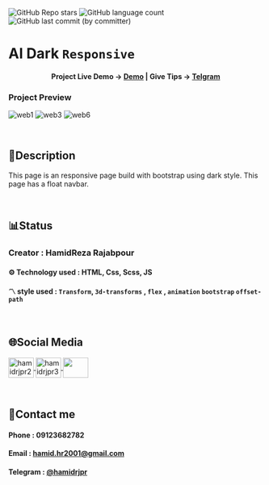 ![GitHub Repo stars](https://img.shields.io/github/stars/hamidrjpr2/aidark?style=flat&logo=star) ![GitHub language count](https://img.shields.io/github/languages/count/hamidrjpr2/aidark?color=%23c1121f) ![GitHub last commit (by committer)](https://img.shields.io/github/last-commit/hamidrjpr2/aidark)

# AI Dark `Responsive`

<h4 align="center">
  <span>Project Live Demo -> </span>
  <a href="" target="_blank">Demo</a>
  |
  <span>Give Tips -> </span>
  <a href="https://telegram.me/hamidrjpr" target="_blank">Telgram</a>
</h4>

### Project Preview
![web1](https://github.com/hamidrjpr2/aidark/assets/155876163/30f931aa-1c01-46b7-8d69-f29c2bdb35bb)
![web3](https://github.com/hamidrjpr2/aidark/assets/155876163/fc40c777-bb2f-4613-952b-c3fdff69179c)
![web6](https://github.com/hamidrjpr2/aidark/assets/155876163/18e8be1a-0376-4410-8f5d-b7bb4916731a)


<br>

## 📃Description
  This page is an responsive page build with bootstrap using dark style. This page has a float navbar.
  
<br>

## 📊Status
### Creator : HamidReza Rajabpour
#### ⚙️ Technology used : HTML, Css, Scss, JS
#### 〽️ style used : `Transform`, `3d-transforms` , `flex` , `animation` `bootstrap` `offset-path`
<br>

## 🌐Social Media
<p align="left"> 
  <a href="https://linkedin.com/in/hamidrjpr2" target="blank">
    <img align="center" src="https://raw.githubusercontent.com/rahuldkjain/github-profile-readme-generator/master/src/images/icons/Social/linked-in-alt.svg" alt="hamidrjpr2" height="40" width="50" />
  </a>
  <a href="https://instagram.com/hamidrjpr3" target="blank">
  <img align="center" src="https://raw.githubusercontent.com/rahuldkjain/github-profile-readme-generator/master/src/images/icons/Social/instagram.svg" alt="hamidrjpr3" height="40" width="50" />
  </a>
  <a href="https://github.com/hamidrjpr2">
    <img align="center" src="https://cdn.jsdelivr.net/gh/devicons/devicon/icons/github/github-original.svg" width="50" height="40">
  </a>
</p>
<br>

## 🔰Contact me
#### Phone : 09123682782
#### Email : hamid.hr2001@gmail.com
#### Telegram : [@hamidrjpr](https://telegram.me/hamidrjpr)
